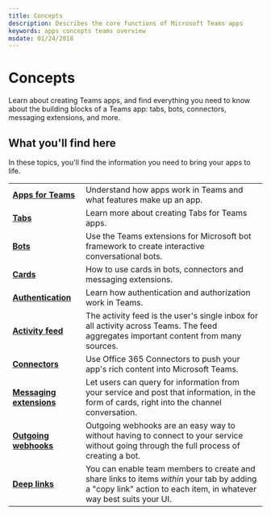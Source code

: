 ```yaml
---
title: Concepts
description: Describes the core functions of Microsoft Teams apps
keywords: apps concepts teams overview
msdate: 01/24/2018
---
```

# Concepts

Learn about creating Teams apps, and find everything you need to know about the building blocks of a Teams app: tabs, bots, connectors, messaging extensions, and more.

## What you'll find here

In these topics, you'll find the information you need to bring your apps to life.

|   |   |
| - | - |
| [**Apps for Teams**](~/concepts/apps/apps-overview) |  Understand how apps work in Teams and what features make up an app. |
| [**Tabs**](~/concepts/tabs/tabs-overview) | Learn more about creating Tabs for Teams apps. |
| [**Bots**](~/concepts/bots/bots-overview) | Use the Teams extensions for Microsoft bot framework to create interactive conversational bots.|
| [**Cards**](~/concepts/cards/cards) | How to use cards in bots, connectors and messaging extensions.|
| [**Authentication**](~/concepts/authentication) | Learn how authentication and authorization work in Teams. |
| [**Activity feed**](~/concepts/activity-feed) | The activity feed is the user's single inbox for all activity across Teams. The feed aggregates important content from many sources. |
| [**Connectors**](~/concepts/connectors) | Use Office 365 Connectors to push your app's rich content into Microsoft Teams. |
| [**Messaging extensions**](~/concepts/messaging-extensions) | Let users can query for information from your service and post that information, in the form of cards, right into the channel conversation. |
| [**Outgoing webhooks**](~/concepts/outgoingwebhook) | Outgoing webhooks are an easy way to  without having to connect to your service without going through the full process of creating a bot. |
| [**Deep links**](~/concepts/deep-links) | You can enable team members to create and share links to items _within_ your tab by adding a "copy link" action to each item, in whatever way best suits your UI. |
